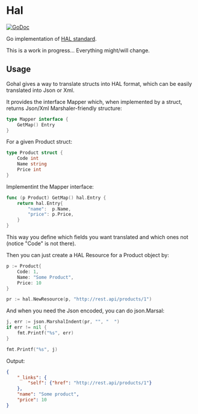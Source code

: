 Hal
===

[![GoDoc](https://godoc.org/github.com/nvellon/hal?status.svg)](https://godoc.org/github.com/nvellon/hal)

Go implementation of [HAL standard](http://stateless.co/hal_specification.html).

This is a work in progress... Everything might/will change.

Usage
-----

Gohal gives a way to translate structs into HAL format, which can be easily translated into Json or Xml.

It provides the interface Mapper which, when implemented by a struct, returns Json/Xml Marshaler-friendly structure:

```go
type Mapper interface {
	GetMap() Entry
}
```

For a given Product struct:

```go
type Product struct {
	Code int
	Name string
	Price int
}
```

Implementint the Mapper interface:

```go
func (p Product) GetMap() hal.Entry {
	return hal.Entry{
		"name":  p.Name,
		"price": p.Price,
	}
}
```

This way you define which fields you want translated and which ones not (notice "Code" is not there).

Then you can just create a HAL Resource for a Product object by:

```go
p := Product{
	Code: 1,
	Name: "Some Product",
	Price: 10
}

pr := hal.NewResource(p, "http://rest.api/products/1")
```

And when you need the Json encoded, you can do json.Marsal:

```go
j, err := json.MarshalIndent(pr, "", "  ")
if err != nil {
	fmt.Printf("%s", err)
}

fmt.Printf("%s", j)
```

Output:
```json
{
	"_links": {
		"self": {"href": "http://rest.api/products/1"}
	},
	"name": "Some product",
	"price": 10
}
```